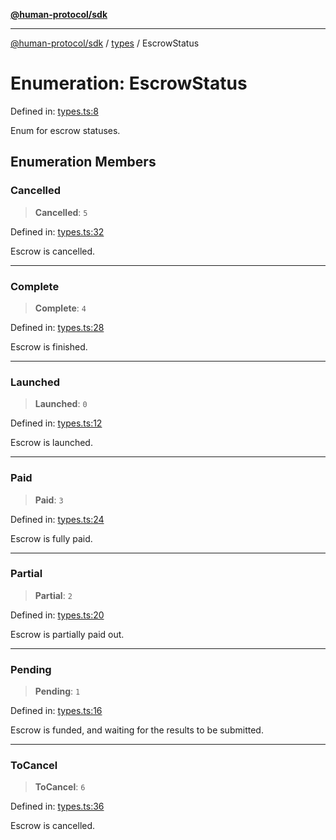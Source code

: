[**@human-protocol/sdk**](../../README.md)

***

[@human-protocol/sdk](../../modules.md) / [types](../README.md) / EscrowStatus

# Enumeration: EscrowStatus

Defined in: [types.ts:8](https://github.com/humanprotocol/human-protocol/blob/47f5da5838a126d0f0ff22cdaa7719befd2657b4/packages/sdk/typescript/human-protocol-sdk/src/types.ts#L8)

Enum for escrow statuses.

## Enumeration Members

### Cancelled

> **Cancelled**: `5`

Defined in: [types.ts:32](https://github.com/humanprotocol/human-protocol/blob/47f5da5838a126d0f0ff22cdaa7719befd2657b4/packages/sdk/typescript/human-protocol-sdk/src/types.ts#L32)

Escrow is cancelled.

***

### Complete

> **Complete**: `4`

Defined in: [types.ts:28](https://github.com/humanprotocol/human-protocol/blob/47f5da5838a126d0f0ff22cdaa7719befd2657b4/packages/sdk/typescript/human-protocol-sdk/src/types.ts#L28)

Escrow is finished.

***

### Launched

> **Launched**: `0`

Defined in: [types.ts:12](https://github.com/humanprotocol/human-protocol/blob/47f5da5838a126d0f0ff22cdaa7719befd2657b4/packages/sdk/typescript/human-protocol-sdk/src/types.ts#L12)

Escrow is launched.

***

### Paid

> **Paid**: `3`

Defined in: [types.ts:24](https://github.com/humanprotocol/human-protocol/blob/47f5da5838a126d0f0ff22cdaa7719befd2657b4/packages/sdk/typescript/human-protocol-sdk/src/types.ts#L24)

Escrow is fully paid.

***

### Partial

> **Partial**: `2`

Defined in: [types.ts:20](https://github.com/humanprotocol/human-protocol/blob/47f5da5838a126d0f0ff22cdaa7719befd2657b4/packages/sdk/typescript/human-protocol-sdk/src/types.ts#L20)

Escrow is partially paid out.

***

### Pending

> **Pending**: `1`

Defined in: [types.ts:16](https://github.com/humanprotocol/human-protocol/blob/47f5da5838a126d0f0ff22cdaa7719befd2657b4/packages/sdk/typescript/human-protocol-sdk/src/types.ts#L16)

Escrow is funded, and waiting for the results to be submitted.

***

### ToCancel

> **ToCancel**: `6`

Defined in: [types.ts:36](https://github.com/humanprotocol/human-protocol/blob/47f5da5838a126d0f0ff22cdaa7719befd2657b4/packages/sdk/typescript/human-protocol-sdk/src/types.ts#L36)

Escrow is cancelled.
